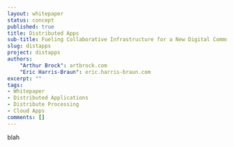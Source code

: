 ```yaml
---
layout: whitepaper
status: concept
published: true
title: Distributed Apps
sub-title: Fueling Collaborative Infrastructure for a New Digital Commons
slug: distapps
project: distapps
authors:
    "Arthur Brock": artbrock.com
    "Eric Harris-Braun": eric.harris-braun.com
excerpt: ""
tags:
- Whitepaper
- Distributed Applications
- Distribute Processing
- Cloud Apps
comments: []
---
```

blah
